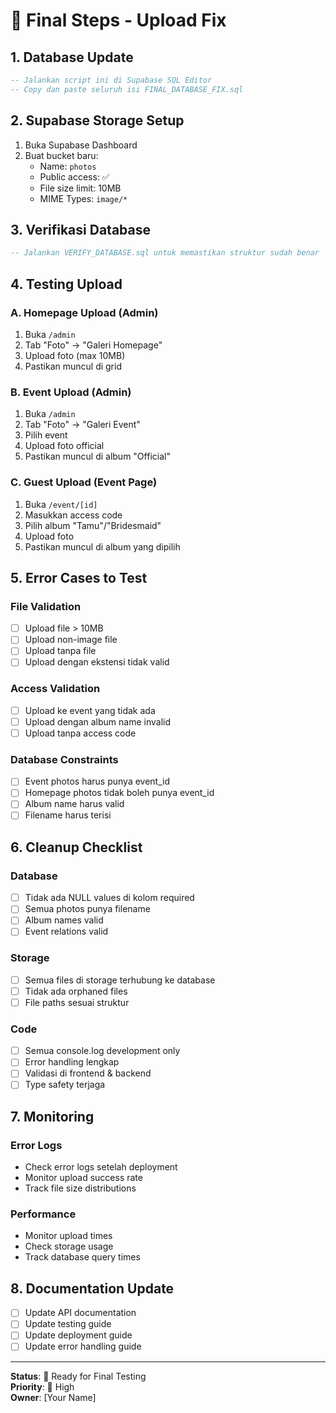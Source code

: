 # 🔧 Final Steps - Upload Fix

## 1. **Database Update**
```sql
-- Jalankan script ini di Supabase SQL Editor
-- Copy dan paste seluruh isi FINAL_DATABASE_FIX.sql
```

## 2. **Supabase Storage Setup**
1. Buka Supabase Dashboard
2. Buat bucket baru:
   - Name: `photos`
   - Public access: ✅
   - File size limit: 10MB
   - MIME Types: `image/*`

## 3. **Verifikasi Database**
```sql
-- Jalankan VERIFY_DATABASE.sql untuk memastikan struktur sudah benar
```

## 4. **Testing Upload**

### A. Homepage Upload (Admin)
1. Buka `/admin`
2. Tab "Foto" → "Galeri Homepage"
3. Upload foto (max 10MB)
4. Pastikan muncul di grid

### B. Event Upload (Admin)
1. Buka `/admin`
2. Tab "Foto" → "Galeri Event"
3. Pilih event
4. Upload foto official
5. Pastikan muncul di album "Official"

### C. Guest Upload (Event Page)
1. Buka `/event/[id]`
2. Masukkan access code
3. Pilih album "Tamu"/"Bridesmaid"
4. Upload foto
5. Pastikan muncul di album yang dipilih

## 5. **Error Cases to Test**

### File Validation
- [ ] Upload file > 10MB
- [ ] Upload non-image file
- [ ] Upload tanpa file
- [ ] Upload dengan ekstensi tidak valid

### Access Validation
- [ ] Upload ke event yang tidak ada
- [ ] Upload dengan album name invalid
- [ ] Upload tanpa access code

### Database Constraints
- [ ] Event photos harus punya event_id
- [ ] Homepage photos tidak boleh punya event_id
- [ ] Album name harus valid
- [ ] Filename harus terisi

## 6. **Cleanup Checklist**

### Database
- [ ] Tidak ada NULL values di kolom required
- [ ] Semua photos punya filename
- [ ] Album names valid
- [ ] Event relations valid

### Storage
- [ ] Semua files di storage terhubung ke database
- [ ] Tidak ada orphaned files
- [ ] File paths sesuai struktur

### Code
- [ ] Semua console.log development only
- [ ] Error handling lengkap
- [ ] Validasi di frontend & backend
- [ ] Type safety terjaga

## 7. **Monitoring**

### Error Logs
- Check error logs setelah deployment
- Monitor upload success rate
- Track file size distributions

### Performance
- Monitor upload times
- Check storage usage
- Track database query times

## 8. **Documentation Update**

- [ ] Update API documentation
- [ ] Update testing guide
- [ ] Update deployment guide
- [ ] Update error handling guide

---

**Status**: 🔄 Ready for Final Testing  
**Priority**: 🔴 High  
**Owner**: [Your Name]